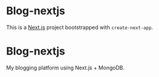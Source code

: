 # Blog-nextjs

This is a [Next.js](https://nextjs.org) project bootstrapped with `create-next-app`.

<!-- or keep it minimal -->

# Blog-nextjs

My blogging platform using Next.js + MongoDB.
